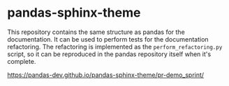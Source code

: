 # pandas-sphinx-theme

This repository contains the same structure as pandas for the documentation.
It can be used to perform tests for the documentation refactoring. The
refactoring is implemented as the `perform_refactoring.py` script, so it can
be reproduced in the pandas repository itself when it's complete.

https://pandas-dev.github.io/pandas-sphinx-theme/pr-demo_sprint/
